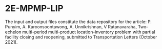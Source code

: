 # 2E-MPMP-LIP
The input and output files constitute the data repository for the article:
P. Punyim, A. Karoonsoontawong, A. Unnikrishnan, V Ratanavaraha, Two-echelon multi-period multi-product location-inventory problem with partial facility closing and reopening, submitted to Transportation Letters (October 2021).
